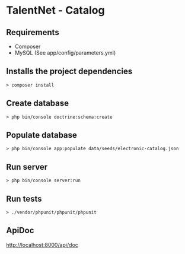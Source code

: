 # TalentNet - Catalog

## Requirements
* Composer
* MySQL (See app/config/parameters.yml)

## Installs the project dependencies
`> composer install`

## Create database
`> php bin/console doctrine:schema:create`
    
## Populate database
`> php bin/console app:populate data/seeds/electronic-catalog.json`

## Run server
`> php bin/console server:run`

## Run tests
`> ./vendor/phpunit/phpunit/phpunit`

## ApiDoc
[http://localhost:8000/api/doc](http://localhost:8000/api/doc)
